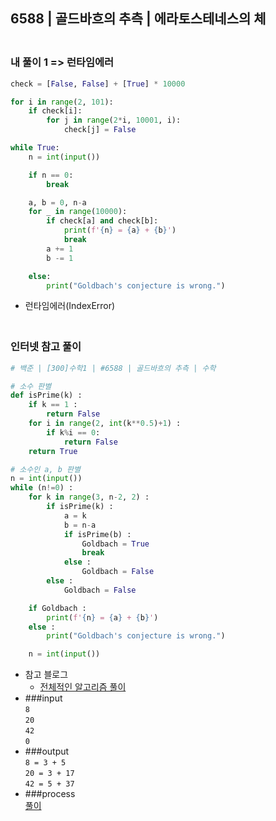 ## 6588 | 골드바흐의 추측 | 에라토스테네스의 체

### <br>내 풀이 1 => 런타임에러
```python
check = [False, False] + [True] * 10000

for i in range(2, 101):
    if check[i]:
        for j in range(2*i, 10001, i):
            check[j] = False

while True:
    n = int(input())

    if n == 0:
        break

    a, b = 0, n-a
    for _ in range(10000):
        if check[a] and check[b]:
            print(f'{n} = {a} + {b}')
            break
        a += 1
        b -= 1

    else:
        print("Goldbach's conjecture is wrong.")
```
+ 런타임에러(IndexError)

### <br>인터넷 참고 풀이
```python
# 백준 | [300]수학1 | #6588 | 골드바흐의 추측 | 수학

# 소수 판별
def isPrime(k) :
    if k == 1 :
        return False
    for i in range(2, int(k**0.5)+1) :
        if k%i == 0:
            return False
    return True

# 소수인 a, b 판별
n = int(input())
while (n!=0) :
    for k in range(3, n-2, 2) :
        if isPrime(k) :
            a = k
            b = n-a
            if isPrime(b) :
                Goldbach = True
                break
            else :
                Goldbach = False
        else :
            Goldbach = False

    if Goldbach :
        print(f'{n} = {a} + {b}')
    else :
        print("Goldbach's conjecture is wrong.")

    n = int(input())
```
+ 참고 블로그
    - [전체적인 알고리즘 풀이](https://o-sae.tistory.com/72)
+ ###input<br>
  `8`       
  `20`     
  `42`    
  `0`
+ ###output<br>
  `8 = 3 + 5`  
  `20 = 3 + 17`      
  `42 = 5 + 37`   
+ ###process<br>
  [풀이](https://github.com/00kang/datastructure-and-algorithm/blob/main/note/note_db/solving_img/6588.jpg)